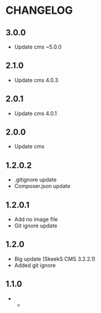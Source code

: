 CHANGELOG
==============

3.0.0
-----------------
  * Update cms ~5.0.0
  
2.1.0
-----------------
  * Update cms 4.0.3
  
2.0.1
-----------------
  * Update cms 4.0.1
  
2.0.0
-----------------
  * Update cms
  
1.2.0.2
-----------------
  * .gitignore update
  * Composer.json update

1.2.0.1
-----------------
  * Add no image file
  * Git ignore update

1.2.0
-----------------
  * Big update (SkeekS CMS 3.2.2.1)
  * Added git ignore

1.1.0
-----------------
  * -
